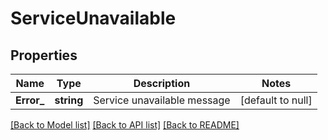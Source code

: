 # ServiceUnavailable

## Properties
Name | Type | Description | Notes
------------ | ------------- | ------------- | -------------
**Error_** | **string** | Service unavailable message | [default to null]

[[Back to Model list]](../README.md#documentation-for-models) [[Back to API list]](../README.md#documentation-for-api-endpoints) [[Back to README]](../README.md)


